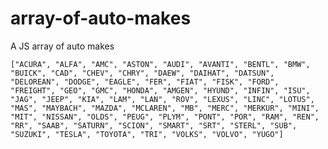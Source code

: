# array-of-auto-makes
A JS array of auto makes

`["ACURA", "ALFA", "AMC", "ASTON", "AUDI", "AVANTI", "BENTL", "BMW", "BUICK", "CAD", "CHEV", "CHRY", "DAEW", "DAIHAT", "DATSUN", "DELOREAN", "DODGE", "EAGLE", "FER", "FIAT", "FISK", "FORD", "FREIGHT", "GEO", "GMC", "HONDA", "AMGEN", "HYUND", "INFIN", "ISU", "JAG", "JEEP", "KIA", "LAM", "LAN", "ROV", "LEXUS", "LINC", "LOTUS", "MAS", "MAYBACH", "MAZDA", "MCLAREN", "MB", "MERC", "MERKUR", "MINI", "MIT", "NISSAN", "OLDS", "PEUG", "PLYM", "PONT", "POR", "RAM", "REN", "RR", "SAAB", "SATURN", "SCION", "SMART", "SRT", "STERL", "SUB", "SUZUKI", "TESLA", "TOYOTA", "TRI", "VOLKS", "VOLVO", "YUGO"]`
